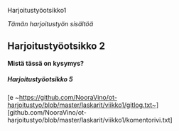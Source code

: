 Harjoitustyöotsikko1

*Tämän harjoitustyön sisältöä* 

## Harjoitustyöotsikko 2

**Mistä tässä on kysymys?**
 
##### Harjoitustyöotsikko 5

[e ~https://github.com/NooraVino/ot-harjoitustyo/blob/master/laskarit/viikko1/gitlog.txt~]
[github.com/NooraVino/ot-harjoitustyo/blob/master/laskarit/viikko1/komentorivi.txt]

